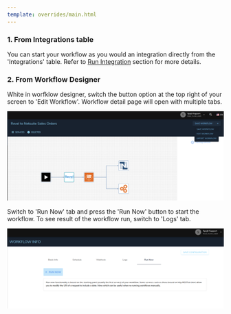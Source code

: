 ```yaml
---
template: overrides/main.html
---
```

  
### 1. From Integrations table
  You can start your workflow as you would an integration directly from the 'Integrations' table. Refer to [Run Integration](/user-guide/integration/run-now/) section for more details.

### 2. From Workflow Designer
  White in worfklow designer, switch the button option at the top right of your screen to 'Edit Workflow'. Workflow detail page will open with multiple tabs.

  ![Edit Workflow](/assets/images/workflow/run-workflow-edit.png "Edit Workflow")

  Switch to 'Run Now' tab and press the 'Run Now' button to start the workflow. To see result of the workflow run, switch to 'Logs' tab.

  ![Run Workflow](/assets/images/workflow/run-now.png "Run Workflow")

  
  
  
